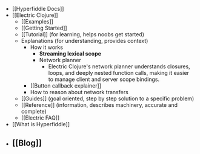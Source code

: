 - [[Hyperfiddle Docs]]
- [[Electric Clojure]]
	- [[Examples]]
	- [[Getting Started]]
	- [[Tutorial]] (for learning, helps noobs get started)
	- Explanations (for understanding, provides context)
		- How it works
			- **Streaming lexical scope**
			- Network planner
				- Electric Clojure's network planner understands closures, loops, and deeply nested function calls, making it easier to manage client and server scope bindings.
		- [[Button callback explainer]]
		- How to reason about network transfers
	- [[Guides]] (goal oriented, step by step solution to a specific problem)
	- [[Reference]] (information, describes machinery, accurate and complete)
	- [[Electric FAQ]]
- [[What is Hyperfiddle]]
- [[Blog]]
	-